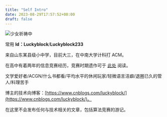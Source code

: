 ```yaml
---
title: "Self Intro"
date: 2023-08-29T17:57:52+08:00
draft: false
---
```



![少女祈祷中](https://img.imgdb.cn/item/602cc63a3ffa7d37b345289c.gif)

常用 **Id：Luckyblock**/**Luckyblock233**  

来自山东某县级小中学，目前大三，在中南大学计科打 ACM。

在高中有着两年的信息竞赛经历，竞赛时期遗作可于 [此处](https://www.cnblogs.com/luckyblock/p/16424637.html) 阅读。

文学爱好者/ACGN/什么书都看/平均水平的休闲玩家/轻微语言洁癖/退圈已久的管人/料理苦手

博主的技术向博客：[https://www.cnblogs.com/luckyblock/](https://www.cnblogs.com/luckyblock/)。

在这里不会发布任何与技术相关的文章，包括算法竞赛的游记。